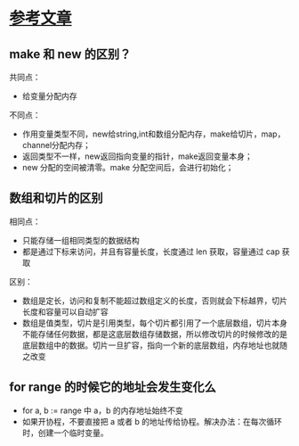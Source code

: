 # [参考文章](https://zhuanlan.zhihu.com/p/519979757)

## make 和 new 的区别？

共同点：
- 给变量分配内存

不同点：

- 作用变量类型不同，new给string,int和数组分配内存，make给切片，map，channel分配内存；
- 返回类型不一样，new返回指向变量的指针，make返回变量本身；
- new 分配的空间被清零。make 分配空间后，会进行初始化；


## 数组和切片的区别


相同点：

- 只能存储一组相同类型的数据结构
- 都是通过下标来访问，并且有容量长度，长度通过 len 获取，容量通过 cap 获取

区别：

- 数组是定长，访问和复制不能超过数组定义的长度，否则就会下标越界，切片长度和容量可以自动扩容
- 数组是值类型，切片是引用类型，每个切片都引用了一个底层数组，切片本身不能存储任何数据，都是这底层数组存储数据，所以修改切片的时候修改的是底层数组中的数据。切片一旦扩容，指向一个新的底层数组，内存地址也就随之改变

## for range 的时候它的地址会发生变化么

- for a, b := range 中 a，b 的内存地址始终不变
- 如果开协程，不要直接把 a 或者 b 的地址传给协程。解决办法：在每次循环时，创建一个临时变量。